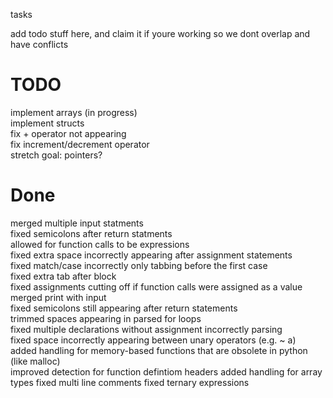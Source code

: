 tasks

add todo stuff here, and claim it if youre working so we dont overlap and have conflicts

# TODO

implement arrays (in progress)  
implement structs  
fix + operator not appearing  
fix increment/decrement operator  
stretch goal: pointers?  


# Done

merged multiple input statments  
fixed semicolons after return statments  
allowed for function calls to be expressions  
fixed extra space incorrectly appearing after assignment statements  
fixed match/case incorrectly only tabbing before the first case  
fixed extra tab after block  
fixed assignments cutting off if function calls were assigned as a value  
merged print with input  
fixed semicolons still appearing after return statements  
trimmed spaces appearing in parsed for loops  
fixed multiple declarations without assignment incorrectly parsing  
fixed space incorrectly appearing between unary operators (e.g. ~ a)  
added handling for memory-based functions that are obsolete in python (like malloc)  
improved detection for function defintiom headers
added handling for array types
fixed multi line comments
fixed ternary expressions

